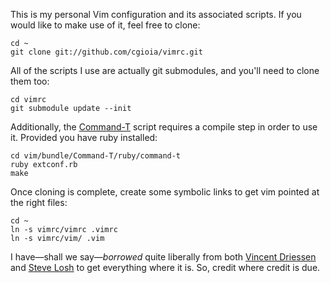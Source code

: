 This is my personal Vim configuration and its associated scripts. If you would like to make use of it, feel free to clone:

	cd ~
	git clone git://github.com/cgioia/vimrc.git

All of the scripts I use are actually git submodules, and you'll need to clone them too:

	cd vimrc
	git submodule update --init

Additionally, the [Command-T][ct] script requires a compile step in order to use it. Provided you have ruby installed:

	cd vim/bundle/Command-T/ruby/command-t
	ruby extconf.rb
	make

Once cloning is complete, create some symbolic links to get vim pointed at the right files:

	cd ~
	ln -s vimrc/vimrc .vimrc
	ln -s vimrc/vim/ .vim

I have—shall we say—*borrowed* quite liberally from both [Vincent Driessen][nvie] and [Steve Losh][sjl] to get everything where it is. So, credit where credit is due.

[nvie]: https://github.com/nvie/vimrc
[sjl]: https://bitbucket.org/sjl/dotfiles/
[ct]: https://github.com/wincent/Command-T
